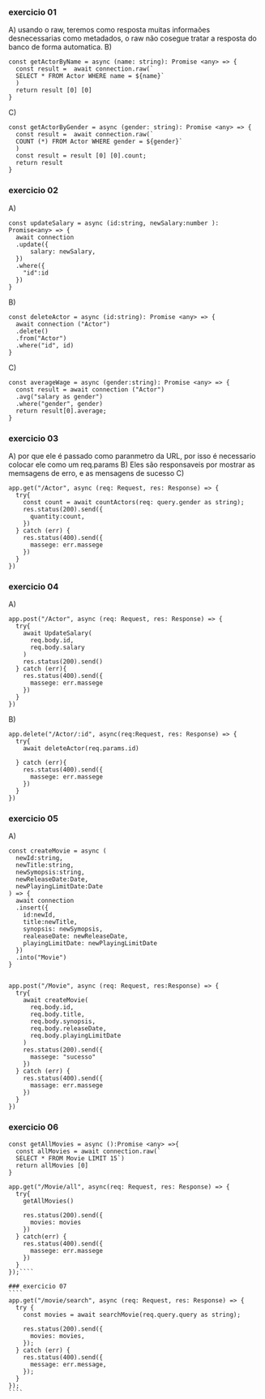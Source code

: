 ### exercicio 01
A) usando o raw, teremos como resposta muitas informaões desnecessarias como metadados, o raw não cosegue tratar a resposta do banco de forma automatica.
B)
````
const getActorByName = async (name: string): Promise <any> => {
  const result =  await connection.raw(`
  SELECT * FROM Actor WHERE name = ${name}`
  )
  return result [0] [0]
}
````
C)
````
const getActorByGender = async (gender: string): Promise <any> => {
  const result =  await connection.raw(`
  COUNT (*) FROM Actor WHERE gender = ${gender}`
  )
  const result = result [0] [0].count;
  return result
}
````

### exercicio 02
A)
````
const updateSalary = async (id:string, newSalary:number ): Promise<any> => {
  await connection
  .update({
      salary: newSalary,
  })
  .where({
    "id":id
  })
}
````
B)
````
const deleteActor = async (id:string): Promise <any> => {
  await connection ("Actor")
  .delete()
  .from("Actor")
  .where("id", id)
}
````
C)
````
const averageWage = async (gender:string): Promise <any> => {
  const result = await connection ("Actor")
  .avg("salary as gender")
  .where("gender", gender)
  return result[0].average;
}
````

### exercicio 03
A) por que ele é passado como paranmetro da URL, por isso é necessario colocar ele como um req.params
B) Eles são responsaveis por mostrar as memsagens de erro, e as mensagens de sucesso
C)
````
app.get("/Actor", async (req: Request, res: Response) => {
  try{
    const count = await countActors(req: query.gender as string);
    res.status(200).send({
      quantity:count,
    })
  } catch (err) {
    res.status(400).send({
      massege: err.massege
    })
  }
})
````

### exercicio 04 
A)
````
app.post("/Actor", async (req: Request, res: Response) => {
  try{
    await UpdateSalary(
      req.body.id,
      req.body.salary
    )
    res.status(200).send()
  } catch (err){
    res.status(400).send({
      massege: err.massege
    })
  }
})
````
B)
````
app.delete("/Actor/:id", async(req:Request, res: Response) => {
  try{
    await deleteActor(req.params.id)

  } catch (err){
    res.status(400).send({
      massege: err.massege
    })
  }
})
````

### exercicio 05
A)
````
const createMovie = async (
  newId:string,
  newTitle:string,
  newSymopsis:string,
  newReleaseDate:Date,
  newPlayingLimitDate:Date
) => {
  await connection
  .insert({
    id:newId,
    title:newTitle,
    synopsis: newSymopsis,
    realeaseDate: newReleaseDate,
    playingLimitDate: newPlayingLimitDate
  })
  .into("Movie")
}


app.post("/Movie", async (req: Request, res:Response) => {
  try{
    await createMovie(
      req.body.id,
      req.body.title,
      req.body.synopsis,
      req.body.releaseDate,
      req.body.playingLimitDate
    )
    res.status(200).send({
      massege: "sucesso"
    })
  } catch (err) {
    res.status(400).send({
      massage: err.massege
    })
  }
})
````
### exercicio 06
`````
const getAllMovies = async ():Promise <any> =>{
  const allMovies = await connection.raw(`
  SELECT * FROM Movie LIMIT 15`)
  return allMovies [0]
}

app.get("/Movie/all", async(req: Request, res: Response) => {
  try{
    getAllMovies()

    res.status(200).send({
      movies: movies
    })
  } catch(err) {
    res.status(400).send({
      massege: err.massege
    })
  }
});````

### exercicio 07 
````
app.get("/movie/search", async (req: Request, res: Response) => {
  try {
    const movies = await searchMovie(req.query.query as string);

    res.status(200).send({
      movies: movies,
    });
  } catch (err) {
    res.status(400).send({
      message: err.message,
    });
  }
});
````


